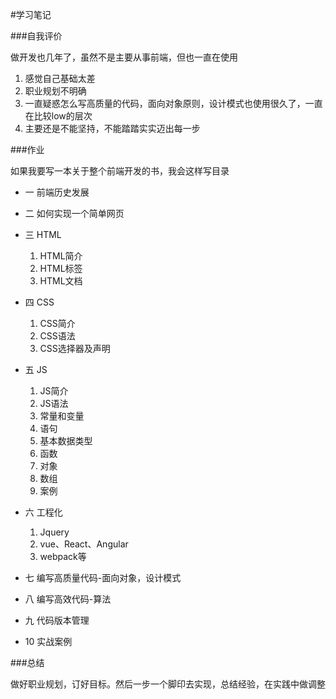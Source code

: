 #学习笔记

###自我评价 

做开发也几年了，虽然不是主要从事前端，但也一直在使用
1. 感觉自己基础太差
2. 职业规划不明确
3. 一直疑惑怎么写高质量的代码，面向对象原则，设计模式也使用很久了，一直在比较low的层次
4. 主要还是不能坚持，不能踏踏实实迈出每一步

###作业

如果我要写一本关于整个前端开发的书，我会这样写目录

* 一 前端历史发展

* 二 如何实现一个简单网页

* 三 HTML 
    1. HTML简介
    2. HTML标签
    3. HTML文档
* 四 CSS
    1. CSS简介
    2. CSS语法
    3. CSS选择器及声明
* 五 JS
    1. JS简介
    2. JS语法
    3. 常量和变量
    4. 语句
    5. 基本数据类型
    6. 函数
    7. 对象
    8. 数组
    9. 案例

* 六 工程化
    1. Jquery
    2. vue、React、Angular
    3. webpack等

* 七 编写高质量代码-面向对象，设计模式

* 八 编写高效代码-算法

* 九 代码版本管理
  
* 10 实战案例


###总结 

做好职业规划，订好目标。然后一步一个脚印去实现，总结经验，在实践中做调整
